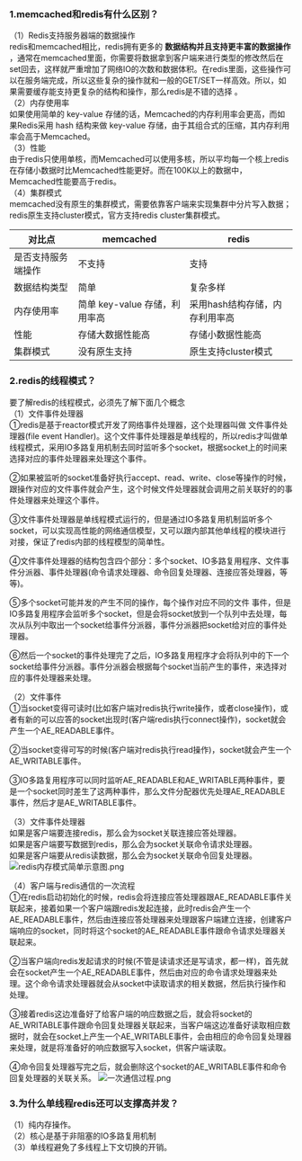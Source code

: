 ### 1.memcached和redis有什么区别？
（1）Redis支持服务器端的数据操作  
redis和memcached相比，redis拥有更多的 **数据结构并且支持更丰富的数据操作** ，通常在memcached里面，你需要将数据拿到客户端来进行类型的修改然后在set回去，这样就严重增加了网络IO的次数和数据体积。在redis里面，这些操作可以在服务端完成，所以这些复杂的操作就和一般的GET/SET一样高效。所以，如果需要缓存能支持更复杂的结构和操作，那么redis是不错的选择 。  
（2）内存使用率  
如果使用简单的 key-value 存储的话，Memcached的内存利用率会更高，而如果Redis采用 hash 结构来做 key-value 存储，由于其组合式的压缩，其内存利用率会高于Memcached。  
（3）性能  
由于redis只使用单核，而Memcached可以使用多核，所以平均每一个核上redis在存储小数据时比Memcached性能更好。而在100K以上的数据中，Memcached性能要高于redis。  
（4）集群模式  
memcached没有原生的集群模式，需要依靠客户端来实现集群中分片写入数据；redis原生支持cluster模式，官方支持redis cluster集群模式。

对比点|memcached|redis
-|-|-
是否支持服务端操作|不支持|支持
数据结构类型|简单|复杂多样
内存使用率|简单 key-value 存储，利用率高|采用hash结构存储，内存利用率高  
性能|存储大数据性能高|存储小数据性能高
集群模式|没有原生支持|原生支持cluster模式


### 2.redis的线程模式？  
要了解redis的线程模式，必须先了解下面几个概念  
（1）文件事件处理器  
①redis是基于reactor模式开发了网络事件处理器，这个处理器叫做 文件事件处理器(file event Handler)。这个文件事件处理器是单线程的，所以redis才叫做单线程模式，采用IO多路复用机制去同时监听多个socket，根据socket上的时间来选择对应的事件处理器来处理这个事件。  

②如果被监听的socket准备好执行accept、read、write、close等操作的时候，跟操作对应的文件事件就会产生，这个时候文件处理器就会调用之前关联好的的事件处理器来处理这个事件。  

③文件事件处理器是单线程模式运行的，但是通过IO多路复用机制监听多个socket，可以实现高性能的网络通信模型，又可以跟内部其他单线程的模块进行对接，保证了redis内部的线程模型的简单性。  

④文件事件处理器的结构包含四个部分：多个socket、IO多路复用程序、文件事件分派器、事件处理器(命令请求处理器、命令回复处理器、连接应答处理器，等等)。  

⑤多个socket可能并发的产生不同的操作，每个操作对应不同的文件 事件，但是IO多路复用程序会监听多个socket，但是会将socket放到一个队列中去处理，每次从队列中取出一个socket给事件分派器，事件分派器把socket给对应的事件处理器。  

⑥然后一个socket的事件处理完了之后，IO多路复用程序才会将队列中的下一个socket给事件分派器。事件分派器会根据每个socket当前产生的事件，来选择对应的事件处理器来处理。  

（2）文件事件  
①当socket变得可读时(比如客户端对redis执行write操作，或者close操作)，或者有新的可以应答的socket出现时(客户端redis执行connect操作)，socket就会产生一个AE_READABLE事件。  

②当socket变得可写的时候(客户端对redis执行read操作)，socket就会产生一个AE_WRITABLE事件。  

③IO多路复用程序可以同时监听AE_READABLE和AE_WRITABLE两种事件，要是一个socket同时差生了这两种事件，那么文件分配器优先处理AE_READABLE事件，然后才是AE_WRITABLE事件。  

（3）文件事件处理器  
如果是客户端要连接redis，那么会为socket关联连接应答处理器。  
如果是客户端要写数据到redis，那么会为socket关联命令请求处理器。  
如果是客户端要从redis读数据，那么会为socket关联命令回复处理器。  
![redis内存模式简单示意图.png](https://upload-images.jianshu.io/upload_images/8494967-c8f6145377b56cc0.png?imageMogr2/auto-orient/strip%7CimageView2/2/w/1240)

（4）客户端与redis通信的一次流程  
①在redis启动初始化的时候，redis会将连接应答处理器跟AE_READABLE事件关联起来，接着如果一个客户端跟redis发起连接，此时redis会产生一个AE_READABLE事件，然后由连接应答处理器来处理跟客户端建立连接，创建客户端响应的socket，同时将这个socket的AE_READABLE事件跟命令请求处理器关联起来。  

②当客户端向redis发起请求的时候(不管是读请求还是写请求，都一样)，首先就会在socket产生一个AE_READABLE事件，然后由对应的命令请求处理器来处理。这个命令请求处理器就会从socket中读取请求的相关数据，然后执行操作和处理。  

③接着redis这边准备好了给客户端的响应数据之后，就会将socket的AE_WRITABLE事件跟命令回复处理器关联起来，当客户端这边准备好读取相应数据时，就会在socket上产生一个AE_WRITABLE事件，会由相应的命令回复处理器来处理，就是将准备好的响应数据写入socket，供客户端读取。  

④命令回复处理器写完之后，就会删除这个socket的AE_WRITABLE事件和命令回复处理器的关联关系。
![一次通信过程.png](https://upload-images.jianshu.io/upload_images/8494967-f0c7d97ed7247ccf.png?imageMogr2/auto-orient/strip%7CimageView2/2/w/1240)

### 3.为什么单线程redis还可以支撑高并发？  
（1）纯内存操作。  
（2）核心是基于非阻塞的IO多路复用机制  
（3）单线程避免了多线程上下文切换的开销。
